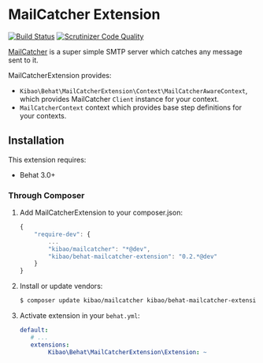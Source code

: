 MailCatcher Extension
==================
[![Build Status](https://travis-ci.org/kibao/behat-mailcatcher-extension.svg?branch=master)](https://travis-ci.org/kibao/behat-mailcatcher-extension)
[![Scrutinizer Code Quality](https://scrutinizer-ci.com/g/kibao/behat-mailcatcher-extension/badges/quality-score.png?s=d544d02de38918a960dd4f64e167aec97f8c09bb)](https://scrutinizer-ci.com/g/kibao/behat-mailcatcher-extension/)

[MailCatcher](http://mailcatcher.me) is a super simple SMTP server which catches any message sent to it.

MailCatcherExtension provides:

* ``Kibao\Behat\MailCatcherExtension\Context\MailCatcherAwareContext``, which provides
  MailCatcher ``Client`` instance for your context.
* ``MailCatcherContext`` context which provides base step definitions for your contexts.

Installation
------------

This extension requires:

* Behat 3.0+


### Through Composer


1. Add MailCatcherExtension to your composer.json:

    ```js
    {
        "require-dev": {
            ...
            "kibao/mailcatcher": "*@dev",
            "kibao/behat-mailcatcher-extension": "0.2.*@dev"
        }
    }
    ```

2. Install or update vendors:

    ```bash
    $ composer update kibao/mailcatcher kibao/behat-mailcatcher-extension
    ```

3. Activate extension in your ``behat.yml``:

    ```yaml
   default:
       # ...
       extensions:
            Kibao\Behat\MailCatcherExtension\Extension: ~
    ```

